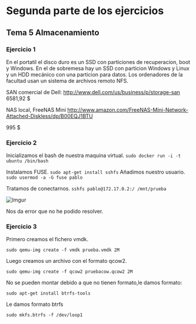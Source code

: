 # Segunda parte de los ejercicios
## Tema 5 Almacenamiento
### Ejercicio 1
En el portatil el disco duro es un SSD con particiones de recuperacion, boot y Windows.
En el de sobremesa hay un SSD con particion Windows y Linux y un HDD mecánico con una particion para datos.
Los ordenadores de la facultad usan un sistema de archivos remoto NFS.

SAN comercial de Dell:
http://www.dell.com/us/business/p/storage-san
6581,92 $

NAS local, FreeNAS Mini
http://www.amazon.com/FreeNAS-Mini-Network-Attached-Diskless/dp/B00EQJ1BTU

995 $

### Ejercicio 2

Inicializamos el bash de nuestra maquina virtual.
` sudo docker run -i -t ubuntu /bin/bash `

Instalamos FUSE.
`sudo apt-get install sshfs`
Añadimos nuestro usuario.
`sudo usermod -a -G fuse pablo`

Tratamos de conectarnos.
`sshfs pablo@172.17.0.2:/ /mnt/prueba`

![Imgur](http://i.imgur.com/RWK8KJI.png)

Nos da error que no he podido resolver.

### Ejercicio 3

Primero creamos el fichero vmdk.

`sudo qemu-img create -f vmdk prueba.vmdk 2M`

Luego creamos un archivo con el formato qcow2.

`sudo qemu-img create -f qcow2 pruebacow.qcow2 2M`

No se pueden montar debido a que no tienen formato,le damos formato:

`sudo apt-get install btrfs-tools`

Le damos formato btrfs

`sudo mkfs.btrfs -f /dev/loop1`




